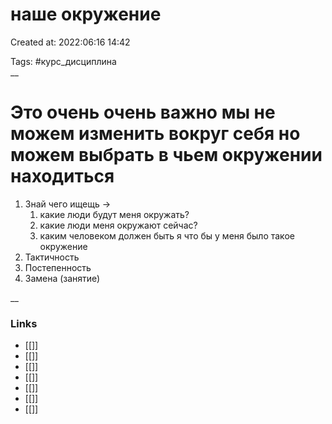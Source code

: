# наше окружение

Created at: 2022:06:16 14:42

Tags: #курс_дисциплина  
__ 

# Это очень очень важно                         мы не можем изменить вокруг себя но можем выбрать в чьем окружении находиться 

1. Знай чего ищещь ->
	1. какие люди будут меня окружать?
	2. какие люди меня окружают сейчас?
	3. каким человеком должен быть я что бы у меня было такое окружение
2. Тактичность 
3. Постепенность 
4. Замена (занятие)

__

### Links
- [[]]
- [[]]
- [[]]
- [[]]
- [[]]
- [[]]
- [[]]